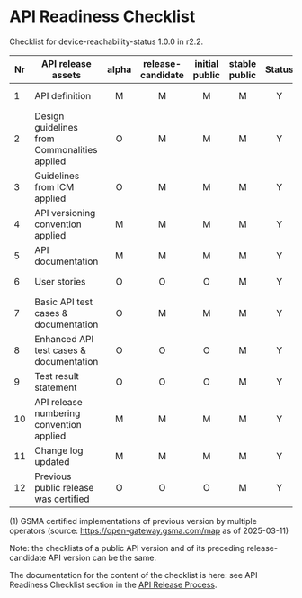 # API Readiness Checklist

Checklist for device-reachability-status 1.0.0 in r2.2.

| Nr | API release assets  | alpha | release-candidate |  initial<br>public | stable<br> public | Status | Reference information |
|----|----------------------------------------------|:-----:|:-----------------:|:-------:|:------:|:----:|:----:|
|  1 | API definition                               |   M   |         M         |    M    |    M   |   Y   | [/code/API_definitions/device-reachability-status.yaml](/code/API_definitions/device-reachability-status.yaml) |
|  2 | Design guidelines from Commonalities applied |   O   |         M         |    M    |    M   |   Y   |  [r2.3](https://github.com/camaraproject/Commonalities/releases/tag/r2.3)     |
|  3 | Guidelines from ICM applied                  |   O   |         M         |    M    |    M   |   Y   |  [r2.3](https://github.com/camaraproject/IdentityAndConsentManagement/releases/tag/r2.3)    |
|  4 | API versioning convention applied            |   M   |         M         |    M    |    M   |   Y   |      |
|  5 | API documentation                            |   M   |         M         |    M    |    M   |   Y   | inline in YAML |
|  6 | User stories                                 |   O   |         O         |    O    |    M   |  Y    |  [/documentation/API_documentation/device-reachability-status-User-Story.md](/documentation/API_documentation/device-reachability-status-User-Story.md)   |
|  7 | Basic API test cases & documentation         |   O   |         M         |    M    |    M   |   Y | [/code/Test_definitions/device-reachability-status.feature](/code/Test_definitions/device-reachability-status.feature) |
|  8 | Enhanced API test cases & documentation      |   O   |         O         |    O    |    M   |   Y   |  [/code/Test_definitions/device-reachability-status.feature](/code/Test_definitions/device-reachability-status.feature)   |
|  9 | Test result statement                        |   O   |         O         |    O    |    M   |   Y   |   [see issue #258](https://github.com/camaraproject/DeviceStatus/issues/258)   |
| 10 | API release numbering convention applied     |   M   |         M         |    M    |    M   |   Y   |      |
| 11 | Change log updated                           |   M   |         M         |    M    |    M   |   Y   | [/CHANGELOG.md](/CHANGELOG.md) |
| 12 | Previous public release was certified        |   O   |         O         |    O    |    M   |   Y   |   see (1)   |

(1) GSMA certified implementations of previous version by multiple operators (source: https://open-gateway.gsma.com/map as of 2025-03-11)

Note: the checklists of a public API version and of its preceding release-candidate API version can be the same.

The documentation for the content of the checklist is here: see API Readiness Checklist section in the [API Release Process](https://lf-camaraproject.atlassian.net/wiki/x/jine).
